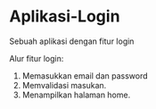 # Aplikasi-Login
Sebuah aplikasi dengan fitur login

Alur fitur login:

  1. Memasukkan email dan password
  2. Memvalidasi masukan.
  3. Menampilkan halaman home.
  
